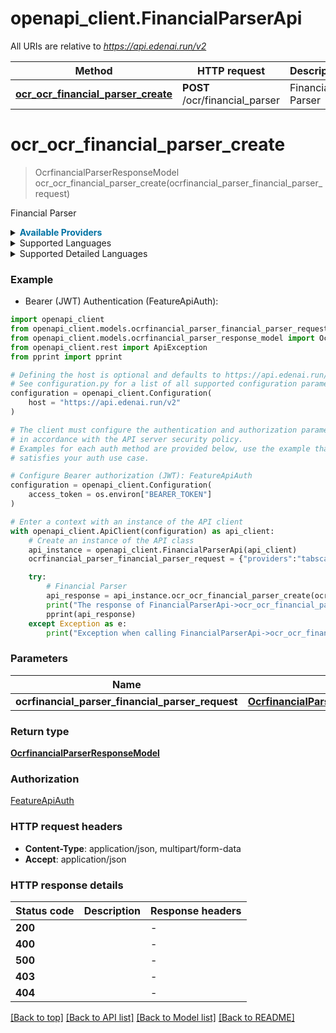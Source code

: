 # openapi_client.FinancialParserApi

All URIs are relative to *https://api.edenai.run/v2*

Method | HTTP request | Description
------------- | ------------- | -------------
[**ocr_ocr_financial_parser_create**](FinancialParserApi.md#ocr_ocr_financial_parser_create) | **POST** /ocr/financial_parser | Financial Parser


# **ocr_ocr_financial_parser_create**
> OcrfinancialParserResponseModel ocr_ocr_financial_parser_create(ocrfinancial_parser_financial_parser_request)

Financial Parser

<details><summary><strong style='color: #0072a3; cursor: pointer'>Available Providers</strong></summary>    |Provider|Version|Document Type|Price|Billing unit| |----|-------|------|-----|------------| |**affinda**|`v3`|`invoice`|0.08 (per 1 page)|1 page |**affinda**|`v3`|`receipt`|0.07 (per 1 page)|1 page |**amazon**|`boto3 1.26.8`|-|0.01 (per 1 page)|1 page |**base64**|`latest`|-|0.25 (per 1 page)|1 page |**dataleon**|`v4.0.0`|-|0.05 (per 1 page)|1 page |**google**|`DocumentAI v1 beta3`|-|0.01 (per 1 page)|10 page |**klippa**|`v1`|-|0.1 (per 1 file)|1 file |**microsoft**|`v2.1-preview.3`|-|0.01 (per 1 page)|1 page |**mindee**|`v1.2`|-|0.1 (per 1 page)|1 page |**tabscanner**|`latest`|-|0.08 (per 1 page)|1 page |**veryfi**|`v8`|`receipt`|0.08 (per 1 file)|1 file |**veryfi**|`v8`|`invoice`|0.16 (per 1 file)|1 file   </details>  <details><summary>Supported Languages</summary>      |Name|Value| |----|-----| |**Afrikaans**|`af`| |**Albanian**|`sq`| |**Arabic**|`ar`| |**Bengali**|`bn`| |**Bulgarian**|`bg`| |**Catalan**|`ca`| |**Chinese**|`zh`| |**Croatian**|`hr`| |**Czech**|`cs`| |**Danish**|`da`| |**Dutch**|`nl`| |**English**|`en`| |**Estonian**|`et`| |**Finnish**|`fi`| |**French**|`fr`| |**German**|`de`| |**Gujarati**|`gu`| |**Hebrew**|`he`| |**Hindi**|`hi`| |**Hungarian**|`hu`| |**Indonesian**|`id`| |**Italian**|`it`| |**Japanese**|`ja`| |**Kannada**|`kn`| |**Korean**|`ko`| |**Latvian**|`lv`| |**Lithuanian**|`lt`| |**Macedonian**|`mk`| |**Malayalam**|`ml`| |**Marathi**|`mr`| |**Modern Greek (1453-)**|`el`| |**Nepali (macrolanguage)**|`ne`| |**Norwegian**|`no`| |**Panjabi**|`pa`| |**Persian**|`fa`| |**Polish**|`pl`| |**Portuguese**|`pt`| |**Romanian**|`ro`| |**Russian**|`ru`| |**Slovak**|`sk`| |**Slovenian**|`sl`| |**Somali**|`so`| |**Spanish**|`es`| |**Swahili (macrolanguage)**|`sw`| |**Swedish**|`sv`| |**Tagalog**|`tl`| |**Tamil**|`ta`| |**Telugu**|`te`| |**Thai**|`th`| |**Turkish**|`tr`| |**Ukrainian**|`uk`| |**Urdu**|`ur`| |**Vietnamese**|`vi`|  </details><details><summary>Supported Detailed Languages</summary>      |Name|Value| |----|-----| |**Auto detection**|`auto-detect`| |**Catalan (Spain)**|`ca-ES`| |**Chinese (China)**|`zh-cn`| |**Chinese (Taiwan)**|`zh-tw`| |**Danish (Denmark)**|`da-DK`| |**Dutch (Netherlands)**|`nl-NL`| |**English (United Kingdom)**|`en-GB`| |**English (United States)**|`en-US`| |**French (Canada)**|`fr-CA`| |**French (France)**|`fr-FR`| |**French (Switzerland)**|`fr-CH`| |**German (Germany)**|`de-DE`| |**German (Switzerland)**|`de-CH`| |**Italian (Italy)**|`it-IT`| |**Italian (Switzerland)**|`it-CH`| |**Portuguese (Portugal)**|`pt-PT`| |**Spanish (Spain)**|`es-ES`|  </details>

### Example

* Bearer (JWT) Authentication (FeatureApiAuth):

```python
import openapi_client
from openapi_client.models.ocrfinancial_parser_financial_parser_request import OcrfinancialParserFinancialParserRequest
from openapi_client.models.ocrfinancial_parser_response_model import OcrfinancialParserResponseModel
from openapi_client.rest import ApiException
from pprint import pprint

# Defining the host is optional and defaults to https://api.edenai.run/v2
# See configuration.py for a list of all supported configuration parameters.
configuration = openapi_client.Configuration(
    host = "https://api.edenai.run/v2"
)

# The client must configure the authentication and authorization parameters
# in accordance with the API server security policy.
# Examples for each auth method are provided below, use the example that
# satisfies your auth use case.

# Configure Bearer authorization (JWT): FeatureApiAuth
configuration = openapi_client.Configuration(
    access_token = os.environ["BEARER_TOKEN"]
)

# Enter a context with an instance of the API client
with openapi_client.ApiClient(configuration) as api_client:
    # Create an instance of the API class
    api_instance = openapi_client.FinancialParserApi(api_client)
    ocrfinancial_parser_financial_parser_request = {"providers":"tabscanner,veryfi,affinda,amazon,base64,dataleon,google,klippa,microsoft,mindee","language":"en","document_type":"invoice","file_url":"http://edenai-resource-example.png"} # OcrfinancialParserFinancialParserRequest | 

    try:
        # Financial Parser
        api_response = api_instance.ocr_ocr_financial_parser_create(ocrfinancial_parser_financial_parser_request)
        print("The response of FinancialParserApi->ocr_ocr_financial_parser_create:\n")
        pprint(api_response)
    except Exception as e:
        print("Exception when calling FinancialParserApi->ocr_ocr_financial_parser_create: %s\n" % e)
```



### Parameters


Name | Type | Description  | Notes
------------- | ------------- | ------------- | -------------
 **ocrfinancial_parser_financial_parser_request** | [**OcrfinancialParserFinancialParserRequest**](OcrfinancialParserFinancialParserRequest.md)|  | 

### Return type

[**OcrfinancialParserResponseModel**](OcrfinancialParserResponseModel.md)

### Authorization

[FeatureApiAuth](../README.md#FeatureApiAuth)

### HTTP request headers

 - **Content-Type**: application/json, multipart/form-data
 - **Accept**: application/json

### HTTP response details

| Status code | Description | Response headers |
|-------------|-------------|------------------|
**200** |  |  -  |
**400** |  |  -  |
**500** |  |  -  |
**403** |  |  -  |
**404** |  |  -  |

[[Back to top]](#) [[Back to API list]](../README.md#documentation-for-api-endpoints) [[Back to Model list]](../README.md#documentation-for-models) [[Back to README]](../README.md)


